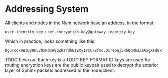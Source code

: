 # Addressing System

All clients and nodes in the Nym network have an address, in the format:

```
user-identity-key.user-encryption-key@gateway-identity-key
```

Which in practice, looks something like this:

```
DguTcdkWWtDyUFLvQxRdcA8qZhardhE1ZXy1YCC7Zfmq.Dxreouj5RhQqMb3ZaAxgXFdGkmfbDKwk457FdeHGKmQQ@4kjgWmFU1tcGAZYRZR57yFuVAexjLbJ5M7jvo3X5Hkcf
```

TODO flesh out
Each key is a TODO KEY FORMAT
ID keys are used for routing
encryption keys are the public keypair used to decrypt the exterior layer of Sphinx packets addressed to the node/client.
